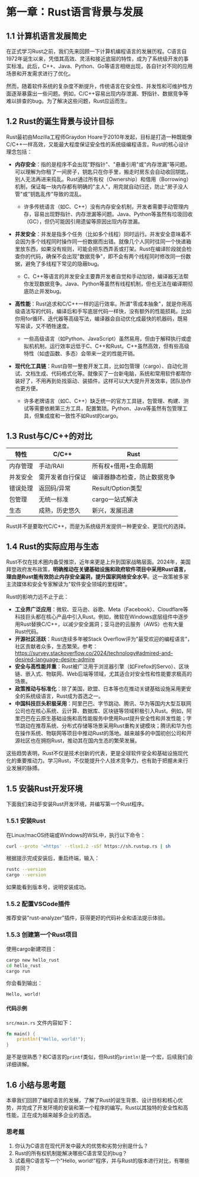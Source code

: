 # 第一章：Rust语言背景与发展

## 1.1 计算机语言发展简史

在正式学习Rust之前，我们先来回顾一下计算机编程语言的发展历程。C语言自1972年诞生以来，凭借其高效、灵活和接近底层的特性，成为了系统级开发的事实标准。此后，C++、Java、Python、Go等语言相继出现，各自针对不同的应用场景和开发需求进行了优化。

然而，随着软件系统的复杂度不断提升，传统语言在安全性、并发性和可维护性方面逐渐暴露出一些问题。例如，C/C++容易出现内存泄漏、野指针、数据竞争等难以排查的bug。为了解决这些问题，Rust应运而生。

## 1.2 Rust的诞生背景与设计目标

Rust最初由Mozilla工程师Graydon Hoare于2010年发起，目标是打造一种既能像C/C++一样高效，又能最大程度保证安全性的系统级编程语言。Rust的核心设计理念包括：

- **内存安全**：指的是程序不会出现"野指针"、"悬垂引用"或"内存泄漏"等问题。可以理解为你租了一间房子，钥匙只在你手里，搬走时房东会自动收回钥匙，别人无法再进来捣乱。Rust通过所有权（Ownership）和借用（Borrowing）机制，保证每一块内存都有明确的"主人"，用完就自动归还，防止"房子没人管"或"钥匙乱传"导致的混乱。
    - 许多传统语言（如C、C++）没有内存安全机制，开发者需要手动管理内存，容易出现野指针、内存泄漏等问题。Java、Python等虽然有垃圾回收（GC），但仍可能因引用遗留等原因出现内存泄漏。

- **并发安全**：并发是指多个任务（比如多个线程）同时运行。并发安全意味着不会因为多个线程同时操作同一份数据而出错。就像几个人同时往同一个快递箱里放东西，如果没有规则，可能会把东西弄丢或打架。Rust在编译阶段就会检查你的代码，确保不会出现"数据竞争"，即不会有两个线程同时修改同一份数据，避免了多线程下常见的隐蔽bug。
    - C、C++等语言的并发安全主要靠开发者自觉和手动加锁，编译器无法帮你发现数据竞争。Java、Python等虽然有线程机制，但也无法在编译期彻底防止并发bug。

- **高性能**：Rust追求和C/C++一样的运行效率。所谓"零成本抽象"，就是你用高级语法写的代码，编译后和手写底层代码一样快，没有额外的性能损耗。比如你用for循环、迭代器等高级写法，编译器会自动优化成最快的机器码，既易写易读，又不牺牲速度。
    - 一些高级语言（如Python、JavaScript）虽然易用，但由于解释执行或虚拟机机制，运行效率远低于C、C++和Rust。C++虽然高效，但有些高级特性（如虚函数、多态）会带来一定的性能开销。

- **现代化工具链**：Rust自带一整套开发工具，比如包管理（cargo）、自动化测试、文档生成、代码格式化等。就像买了一台新电脑，系统和常用软件都帮你装好了，不用再到处找驱动、装插件。这样可以大大提升开发效率，团队协作也更方便。
    - 许多老牌语言（如C、C++）缺乏统一的官方工具链，包管理、构建、测试等需要依赖第三方工具，配置繁琐。Python、Java等虽然有包管理工具，但集成度和一致性不如Rust的cargo。

## 1.3 Rust与C/C++的对比

| 特性         | C/C++                | Rust                        |
| ------------ | -------------------- | --------------------------- |
| 内存管理     | 手动/RAII            | 所有权+借用+生命周期         |
| 并发安全     | 需开发者自行保证     | 编译器静态检查，防止数据竞争 |
| 错误处理     | 返回码/异常           | Result/Option类型            |
| 包管理       | 无统一标准           | cargo一站式解决              |
| 生态         | 成熟，历史悠久        | 新兴，发展迅速               |

Rust并不是要取代C/C++，而是为系统级开发提供一种更安全、更现代的选择。

## 1.4 Rust的实际应用与生态

Rust不仅在技术圈内备受推崇，近年来更是上升到国家战略层面。2024年，美国拜登政府发布政策，**明确推动在关键基础设施和政府软件项目中采用Rust语言，理由是Rust能有效防止内存安全漏洞，提升国家网络安全水平**。这一政策被多家主流媒体和安全专家解读为"软件安全领域的里程碑"。

Rust的影响力远不止于此：
- **工业界广泛应用**：微软、亚马逊、谷歌、Meta（Facebook）、Cloudflare等科技巨头都在核心产品中引入Rust。例如，微软在Windows底层组件中逐步用Rust替换C/C++，以减少安全漏洞；亚马逊的云服务（AWS）也有大量Rust代码。
- **开源社区活跃**：Rust连续多年被Stack Overflow评为"最受欢迎的编程语言"，社区贡献者众多，生态繁荣。参考：<https://survey.stackoverflow.co/2024/technology#admired-and-desired-language-desire-admire>
- **安全与高性能并重**：Rust被广泛用于浏览器引擎（如Firefox的Servo）、区块链、嵌入式、物联网、Web后端等领域，尤其适合对安全性和性能要求极高的场景。
- **政策推动与标准化**：除了美国，欧盟、日本等也在推动关键基础设施采用更安全的系统级语言，Rust成为首选之一。
- **中国科技巨头积极采用**：阿里巴巴、字节跳动、腾讯、华为等国内大型互联网公司也在核心系统、云计算、数据库、区块链等领域积极引入Rust。例如，阿里巴巴在云原生基础设施和高性能服务中使用Rust提升安全性和并发性能；字节跳动在推荐系统、分布式存储等场景采用Rust重构关键模块；腾讯和华为也在操作系统、物联网等项目中推动Rust的落地。越来越多的中国初创公司和开源社区也在拥抱Rust，推动其在国内生态的繁荣发展。

这些趋势表明，Rust不仅是技术创新的代表，更是全球软件安全和基础设施现代化的重要推动力。学习Rust，不仅能提升个人技术竞争力，也有助于把握未来行业发展的脉搏。

## 1.5 安装Rust开发环境

下面我们来动手安装Rust开发环境，并编写第一个Rust程序。

### 1.5.1 安装Rust

在Linux/macOS终端或Windows的WSL中，执行以下命令：

```bash
curl --proto '=https' --tlsv1.2 -sSf https://sh.rustup.rs | sh
```

根据提示完成安装后，重启终端，输入：

```bash
rustc --version
cargo --version
```

如果能看到版本号，说明安装成功。

### 1.5.2 配置VSCode插件

推荐安装"rust-analyzer"插件，获得更好的代码补全和语法提示体验。

### 1.5.3 创建第一个Rust项目

使用cargo新建项目：

```bash
cargo new hello_rust
cd hello_rust
cargo run
```

你会看到输出：

```
Hello, world!
```

#### 代码示例

`src/main.rs` 文件内容如下：

```rust
fn main() {
    println!("Hello, world!");
}
```

是不是很熟悉？和C语言的`printf`类似，但Rust的`println!`是一个宏，后续我们会详细讲解。

## 1.6 小结与思考题

本章我们回顾了编程语言的发展，了解了Rust的诞生背景、设计目标和核心优势，并完成了开发环境的安装和第一个程序的编写。Rust以其独特的安全性和高性能，正在成为越来越多企业的首选。

### 思考题

1. 你认为C语言在现代开发中最大的优势和劣势分别是什么？
2. Rust的所有权机制能解决哪些C语言常见的bug？
3. 试着用C语言写一个"Hello, world!"程序，并与Rust的版本进行对比，有哪些异同？
